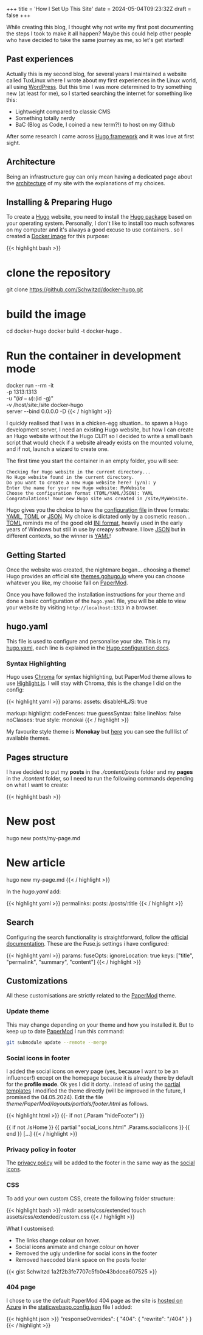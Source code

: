 +++
title = 'How I Set Up This Site'
date = 2024-05-04T09:23:32Z
draft = false
+++

While creating this blog, I thought why not write my first post documenting the steps I took to make it all happen? Maybe this could help other people who have decided to take the same journey as me, so let's get started!

## Past experiences

Actually this is my second blog, for several years I maintained a website called TuxLinux where I wrote about my first experiences in the Linux world, all using [WordPress](https://wordpress.com/). But this time I was more determined to try something new (at least for me), so I started searching the internet for something like this:

* Lightweight compared to classic CMS
* Something totally nerdy
* BaC (Blog as Code, I coined a new term?!) to host on my Github

After some research I came across [Hugo framework](https://gohugo.io) and it was love at first sight.

## Architecture

Being an infrastructure guy can only mean having a dedicated page about the [architecture](/architecture) of my site with the explanations of my choices.

## Installing & Preparing Hugo

To create a [Hugo](https://gohugo.io) website, you need to install the [Hugo package](https://gohugo.io/installation/) based on your operating system. Personally, I don't like to install too much softwares on my computer and it's always a good excuse to use containers.. so I created a [Docker image](https://github.com/Schwitzd/docker-hugo) for this purpose:

{{< highlight bash >}}
# clone the repository
git clone https://github.com/Schwitzd/docker-hugo.git

# build the image
cd docker-hugo
docker build -t docker-hugo .

# Run the container in development mode
docker run --rm -it \
    -p 1313:1313 \
    -u "$(id -u):$(id -g)" \
    -v /host/site:/site docker-hugo \
    server --bind 0.0.0.0 -D
{{< / highlight >}}

I quickly realised that I was in a chicken-egg situation.. to spawn a Hugo development server, I need an existing Hugo website, but how I can create an Hugo website without the Hugo CLI?! so I decided to write a small bash script that would check if a website already exists on the mounted volume, and if not, launch a wizard to create one.

The first time you start the container in an empty folder, you will see:

```comment
Checking for Hugo website in the current directory...
No Hugo website found in the current directory.
Do you want to create a new Hugo website here? (y/n): y
Enter the name for your new Hugo website: MyWebsite
Choose the configuration format (TOML/YAML/JSON): YAML
Congratulations! Your new Hugo site was created in /site/MyWebsite.
```

Hugo gives you the choice to have the [configuration file](https://gohugo.io/getting-started/configuration) in three formats: [YAML](https://yaml.org/), [TOML](https://toml.io/en/) or [JSON](https://www.json.org/). My choice is dictated only by a cosmetic reason... [TOML](https://toml.io/en/) reminds me of the good old [INI format](https://en.wikipedia.org/wiki/INI_file), heavily used in the early years of Windows but still in use by creapy software. I love [JSON](https://www.json.org/) but in different contexts, so the winner is [YAML](https://yaml.org/)!

## Getting Started

Once the website was created, the nightmare began... choosing a theme! Hugo provides an official site [themes.gohugo.io](https://themes.gohugo.io/) where you can choose whatever you like, my chooise fall on [PaperMod](https://github.com/adityatelange/hugo-PaperMod).

Once you have followed the installation instructions for your theme and done a basic configuration of the `hugo.yaml` file, you will be able to view your website by visiting `http://localhost:1313` in a browser.

## hugo.yaml

This file is used to configure and personalise your site. This is my [hugo.yaml](https://github.com/Schwitzd), each line is explained in the [Hugo configuration docs](https://gohugo.io/getting-started/configuration).

### Syntax Highlighting

Hugo uses [Chroma](https://github.com/alecthomas/chroma) for syntax highlighting, but PaperMod theme allows to use [Highlight.js](https://github.com/highlightjs/highlight.js/). I will stay with Chroma, this is the change I did on the config:

{{< highlight yaml >}}
params:
  assets:
    disableHLJS: true

markup:
  highlight:
    codeFences: true
    guessSyntax: false
    lineNos: false
    noClasses: true
    style: monokai
{{< / highlight >}}

My favourite style theme is **Monokay** but [here](https://xyproto.github.io/splash/docs/all.html) you can see the full list of available themes.

## Pages structure

I have decided to put my **posts** in the *./content/posts* folder and my **pages** in the *./content* folder, so I need to run the following commands depending on what I want to create:

{{< highlight bash >}}
# New post
hugo new posts/my-page.md

# New article
hugo new my-page.md
{{< / highlight >}}

In the *hugo.yaml* add:

{{< highlight yaml >}}
permalinks:
    posts: /posts/:title
{{< / highlight >}}

## Search

Configuring the search functionality is straightforward, follow the [official documentation](https://github.com/adityatelange/hugo-PaperMod/wiki/Features#search-page).
These are the Fuse.js settings i have configured:

{{< highlight yaml >}}
params:
    fuseOpts:
        ignoreLocation: true
        keys: ["title", "permalink", "summary", "content"]
{{< / highlight >}}

## Customizations

All these customisations are strictly related to the [PaperMod](https://github.com/adityatelange/hugo-PaperMod) theme.

### Update theme

This may change depending on your theme and how you installed it. But to keep up to date [PaperMod](https://github.com/adityatelange/hugo-PaperMod/wiki/Installation#installingupdating-papermod) I run this command:

```bash
git submodule update --remote --merge
```

### Social icons in footer

I added the social icons on every page (yes, because I want to be an influencer!) except on the homepage because it is already there by default for the **profile mode**. Ok yes I did it dorty.. instead of using the [partial templates](https://gohugo.io/templates/partials/) I modified the theme directly (will be improved in the future, I promised the 04.05.2024). Edit the file *theme/PaperMod/layouts/partials/footer.html* as follows.

{{< highlight html >}}
{{- if not (.Param "hideFooter") }}
<footer class="footer">
    {{ if not .IsHome }}
        {{ partial "social_icons.html" .Params.socialIcons }}
    {{ end }}
[...]
{{< / highlight >}}

### Privacy policy in footer

The [privacy policy](/privay) will be added to the footer in the same way as the [social icons](#social-icons-in-footer).

### CSS

To add your own custom CSS, create the following folder structure:

{{< highlight bash >}}
mkdir assets/css/extended
touch assets/css/extended/custom.css
{{< / highlight >}}

What I customised:

* The links change colour on hover.
* Social icons animate and change colour on hover
* Removed the ugly underline for social icons in the footer
* Removed haecoded blank space on the posts footer

{{< gist Schwitzd 1a2f2b3fe7707c5fb0e43bdcea607525 >}}

### 404 page

I chose to use the default PaperMod 404 page as the site is [hosted on Azure](/architecture) in the [staticwebapp.config.json](/staticwebapp.config.json) file I added:

{{< highlight json >}}
  "responseOverrides": {
    "404": {
      "rewrite": "/404"
    }
  }
{{< / highlight >}}
